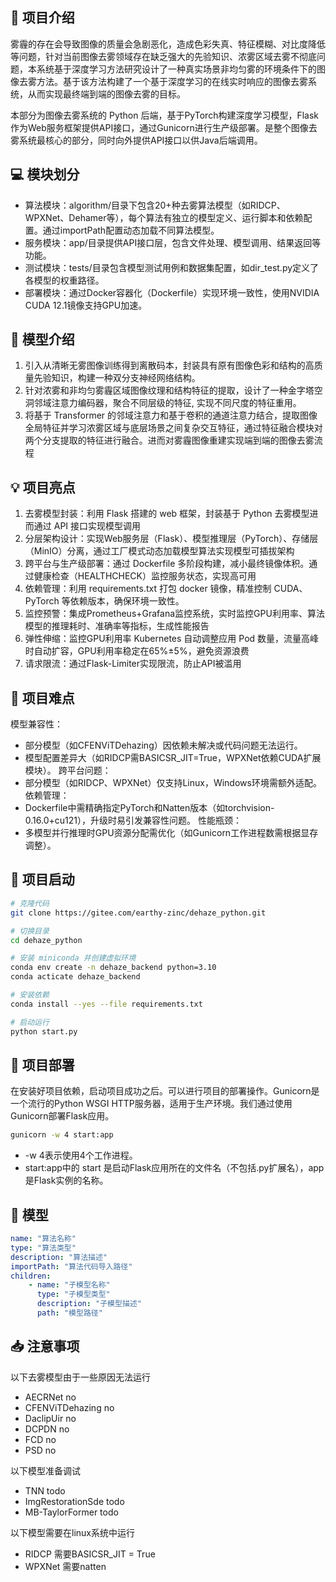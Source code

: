 ## 📢 项目介绍

雾霾的存在会导致图像的质量会急剧恶化，造成⾊彩失真、特征模糊、对⽐度降低等问题，针对当前图像去雾领域存在缺乏强⼤的先验知识、浓雾区域去雾不彻底问题，本系统基于深度学习⽅法研究设计了⼀种真实场景⾮均匀雾的环境条件下的图像去雾⽅法。基于该方法构建了一个基于深度学习的在线实时响应的图像去雾系统，从⽽实现最终端到端的图像去雾的⽬标。

本部分为图像去雾系统的 Python 后端，基于PyTorch构建深度学习模型，Flask作为Web服务框架提供API接口，通过Gunicorn进行生产级部署。是整个图像去雾系统最核心的部分，同时向外提供API接口以供Java后端调用。

## 💻 模块划分

* 算法模块：algorithm/目录下包含20+种去雾算法模型（如RIDCP、WPXNet、Dehamer等），每个算法有独立的模型定义、运行脚本和依赖配置。通过importPath配置动态加载不同算法模型。
* 服务模块：app/目录提供API接口层，包含文件处理、模型调用、结果返回等功能。
* 测试模块：tests/目录包含模型测试用例和数据集配置，如dir_test.py定义了各模型的权重路径。
* 部署模块：通过Docker容器化（Dockerfile）实现环境一致性，使用NVIDIA CUDA 12.1镜像支持GPU加速。

## 🛞 模型介绍

1. 引⼊从清晰⽆雾图像训练得到离散码本，封装具有原有图像⾊彩和结构的⾼质量先验知识，构建⼀种双分⽀神经⽹络结构。
2. 针对浓雾和⾮均匀雾霾区域图像纹理和结构特征的提取，设计了⼀种⾦字塔空洞邻域注意⼒编码器，聚合不同层级的特征, 实现不同尺度的特征重⽤。
3. 将基于 Transformer 的邻域注意⼒和基于卷积的通道注意⼒结合，提取图像全局特征并学习浓雾区域与底层场景之间复杂交互特征，通过特征融合模块对两个分⽀提取的特征进⾏融合。进⽽对雾霾图像重建实现端到端的图像去雾流程

## 💡 项目亮点

1. 去雾模型封装：利⽤ Flask 搭建的 web 框架，封装基于 Python 去雾模型进⽽通过 API 接⼝实现模型调⽤
2. 分层架构设计：实现Web服务层（Flask）、模型推理层（PyTorch）、存储层（MinIO）分离，通过工厂模式动态加载模型算法实现模型可插拔架构
3. 跨平台与生产级部署：通过 Dockerfile 多阶段构建，减小最终镜像体积。通过健康检查（HEALTHCHECK）监控服务状态，实现高可用
4. 依赖管理：利用 requirements.txt 打包 docker 镜像，精准控制 CUDA、PyTorch 等依赖版本，确保环境一致性。
5. 监控预警：集成Prometheus+Grafana监控系统，实时监控GPU利用率、算法模型的推理耗时、准确率等指标，生成性能报告
6. 弹性伸缩：监控GPU利用率 Kubernetes 自动调整应用 Pod 数量，流量高峰时自动扩容，GPU利用率稳定在65%±5%，避免资源浪费
7. 请求限流：通过Flask-Limiter实现限流，防止API被滥用

## 🚨 项目难点

模型兼容性：
  * 部分模型（如CFENViTDehazing）因依赖未解决或代码问题无法运行。
  * 模型配置差异大（如RIDCP需BASICSR_JIT=True，WPXNet依赖CUDA扩展模块）。
跨平台问题：
  * 部分模型（如RIDCP、WPXNet）仅支持Linux，Windows环境需额外适配。
依赖管理：
  * Dockerfile中需精确指定PyTorch和Natten版本（如torchvision-0.16.0+cu121），升级时易引发兼容性问题。
性能瓶颈：
  * 多模型并行推理时GPU资源分配需优化（如Gunicorn工作进程数需根据显存调整）。

## 🚀 项目启动

```bash
# 克隆代码
git clone https://gitee.com/earthy-zinc/dehaze_python.git

# 切换目录
cd dehaze_python

# 安装 miniconda 并创建虚拟环境
conda env create -n dehaze_backend python=3.10
conda acticate dehaze_backend

# 安装依赖
conda install --yes --file requirements.txt

# 启动运行
python start.py
```

## 🌺 项目部署

在安装好项目依赖，启动项目成功之后。可以进行项目的部署操作。Gunicorn是一个流行的Python WSGI HTTP服务器，适用于生产环境。我们通过使用Gunicorn部署Flask应用。

```bash
gunicorn -w 4 start:app
```
* -w 4表示使用4个工作进程。
* start:app中的 start 是启动Flask应用所在的文件名（不包括.py扩展名），app是Flask实例的名称。

## 🌈 模型

```yml
name: "算法名称"
type: "算法类型"
description: "算法描述"
importPath: "算法代码导入路径"
children:
    - name: "子模型名称"
      type: "子模型类型"
      description: "子模型描述"
      path: "模型路径"


```

## 📥 注意事项
以下去雾模型由于一些原因无法运行
* AECRNet no
* CFENViTDehazing no
* DaclipUir no
* DCPDN no
* FCD no
* PSD no

以下模型准备调试
* TNN todo
* ImgRestorationSde todo
* MB-TaylorFormer todo

以下模型需要在linux系统中运行
* RIDCP 需要BASICSR_JIT = True
* WPXNet 需要natten
